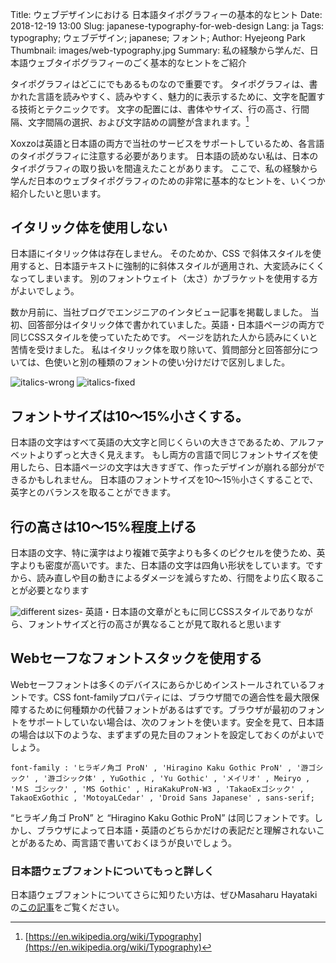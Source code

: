 Title: ウェブデザインにおける 日本語タイポグラフィーの基本的なヒント
Date: 2018-12-19 13:00
Slug: japanese-typography-for-web-design
Lang: ja
Tags: typography; ウェブデザイン; japanese; フォント;
Author: Hyejeong Park
Thumbnail: images/web-typography.jpg
Summary: 私の経験から学んだ、日本語ウェブタイポグラフィーのごく基本的なヒントをご紹介

タイポグラフィはどこにでもあるものなので重要です。
タイポグラフィは、書かれた言語を読みやすく、読みやすく、魅力的に表示するために、文字を配置する技術とテクニックです。 
文字の配置には、書体やサイズ、行の高さ、行間隔、文字間隔の選択、および文字詰めの調整が含まれます。[^1]

Xoxzoは英語と日本語の両方で当社のサービスをサポートしているため、各言語のタイポグラフィに注意する必要があります。 
日本語の読めない私は、日本のタイポグラフィの取り扱いを間違えたことがあります。 
ここで、私の経験から学んだ日本のウェブタイポグラフィのための非常に基本的なヒントを、いくつか紹介したいと思います。


## イタリック体を使用しない

日本語にイタリック体は存在しません。
そのためか、CSS で斜体スタイルを使用すると、日本語テキストに強制的に斜体スタイルが適用され、大変読みにくくなってしまいます。
別のフォントウェイト（太さ）かブラケットを使用する方がよいでしょう。

数か月前に、当社ブログでエンジニアのインタビュー記事を掲載しました。
当初、回答部分はイタリック体で書かれていました。英語・日本語ページの両方で同じCSSスタイルを使っていたためです。
ページを訪れた人から読みにくいと苦情を受けました。
私はイタリック体を取り除いて、質問部分と回答部分については、色使いと別の種類のフォントの使い分けだけで区別しました。

![italics-wrong]({filename}/images/j-typo-01.png)
![italics-fixed]({filename}/images/j-typo-02.png)

## フォントサイズは10～15%小さくする。

日本語の文字はすべて英語の大文字と同じくらいの大きさであるため、アルファベットよりずっと大きく見えます。
もし両方の言語で同じフォントサイズを使用したら、日本語ページの文字は大きすぎて、作ったデザインが崩れる部分ができるかもしれません。
日本語のフォントサイズを10～15％小さくすることで、英字とのバランスを取ることができます。

## 行の高さは10～15%程度上げる

日本語の文字、特に漢字はより複雑で英字よりも多くのピクセルを使うため、英字よりも密度が高いです。また、日本語の文字は四角い形状をしています。ですから、読み直しや目の動きによるダメージを減らすため、行間をより広く取ることが必要となります

![different sizes]({filename}/images/j-typo-03.png)<span class="caption">- 英語・日本語の文章がともに同じCSSスタイルでありながら、フォントサイズと行の高さが異なることが見て取れると思います</a>

## Webセーフなフォントスタックを使用する

Webセーフフォントは多くのデバイスにあらかじめインストールされているフォントです。CSS font-familyプロパティには、ブラウザ間での適合性を最大限保障するために何種類かの代替フォントがあるはずです。ブラウザが最初のフォントをサポートしていない場合は、次のフォントを使います。安全を見て、日本語の場合は以下のような、まずまずの見た目のフォントを設定しておくのがよいでしょう。

```
font-family : 'ヒラギノ角ゴ ProN' , 'Hiragino Kaku Gothic ProN' , '游ゴシック' , '游ゴシック体' , YuGothic , 'Yu Gothic' , 'メイリオ' , Meiryo , 'ＭＳ ゴシック' , 'MS Gothic' , HiraKakuProN-W3 , 'TakaoExゴシック' , TakaoExGothic , 'MotoyaLCedar' , 'Droid Sans Japanese' , sans-serif;
```

“ヒラギノ角ゴ ProN” と “Hiragino Kaku Gothic ProN” は同じフォントです。しかし、ブラウザによって日本語・英語のどちらかだけの表記だと理解されないことがあるため、両言語で書いておくほうが良いでしょう。

### 日本語ウェブフォントについてもっと詳しく

日本語ウェブフォントについてさらに知りたい方は、ぜひMasaharu Hayatakiの[この記事](http://hayataki-masaharu.jp/web-typography-in-japanese/)をご覧ください。

[^1]: [https://en.wikipedia.org/wiki/Typography](https://en.wikipedia.org/wiki/Typography)
